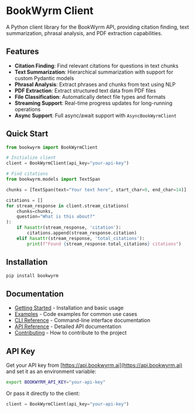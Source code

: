 # BookWyrm Client

A Python client library for the BookWyrm API, providing citation finding, text summarization, phrasal analysis, and PDF extraction capabilities.

## Features

- **Citation Finding**: Find relevant citations for questions in text chunks
- **Text Summarization**: Hierarchical summarization with support for custom Pydantic models
- **Phrasal Analysis**: Extract phrases and chunks from text using NLP
- **PDF Extraction**: Extract structured text data from PDF files
- **File Classification**: Automatically detect file types and formats
- **Streaming Support**: Real-time progress updates for long-running operations
- **Async Support**: Full async/await support with `AsyncBookWyrmClient`

## Quick Start

```python
from bookwyrm import BookWyrmClient

# Initialize client
client = BookWyrmClient(api_key="your-api-key")

# Find citations
from bookwyrm.models import TextSpan

chunks = [TextSpan(text="Your text here", start_char=0, end_char=14)]

citations = []
for stream_response in client.stream_citations(
    chunks=chunks,
    question="What is this about?"
):
    if hasattr(stream_response, 'citation'):
        citations.append(stream_response.citation)
    elif hasattr(stream_response, 'total_citations'):
        print(f"Found {stream_response.total_citations} citations")
```

## Installation

```bash
pip install bookwyrm
```

## Documentation

- [Getting Started](getting-started.md) - Installation and basic usage
- [Examples](examples.md) - Code examples for common use cases
- [CLI Reference](cli.md) - Command-line interface documentation
- [API Reference](api/index.md) - Detailed API documentation
- [Contributing](contributing.md) - How to contribute to the project

## API Key

Get your API key from [https://api.bookwyrm.ai](https://api.bookwyrm.ai) and set it as an environment variable:

```bash
export BOOKWYRM_API_KEY="your-api-key"
```

Or pass it directly to the client:

```python
client = BookWyrmClient(api_key="your-api-key")
```
